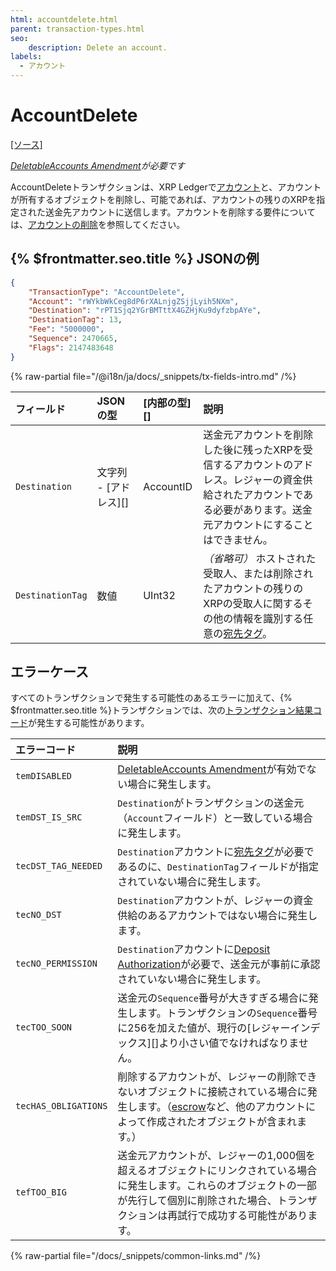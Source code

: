 ```yaml
---
html: accountdelete.html
parent: transaction-types.html
seo:
    description: Delete an account.
labels:
  - アカウント
---
```

# AccountDelete

[[ソース]](https://github.com/XRPLF/rippled/blob/develop/src/ripple/app/tx/impl/DeleteAccount.cpp "Source")

_[DeletableAccounts Amendment](/resources/known-amendments.md#deletableaccounts)が必要です_

AccountDeleteトランザクションは、XRP Ledgerで[アカウント](../../ledger-data/ledger-entry-types/accountroot.md)と、アカウントが所有するオブジェクトを削除し、可能であれば、アカウントの残りのXRPを指定された送金先アカウントに送信します。アカウントを削除する要件については、[アカウントの削除](../../../../concepts/accounts/deleting-accounts.md)を参照してください。

## {% $frontmatter.seo.title %} JSONの例

```json
{
    "TransactionType": "AccountDelete",
    "Account": "rWYkbWkCeg8dP6rXALnjgZSjjLyih5NXm",
    "Destination": "rPT1Sjq2YGrBMTttX4GZHjKu9dyfzbpAYe",
    "DestinationTag": 13,
    "Fee": "5000000",
    "Sequence": 2470665,
    "Flags": 2147483648
}
```

{% raw-partial file="/@i18n/ja/docs/_snippets/tx-fields-intro.md" /%}
<!--{# fix md highlighting_ #}-->

| フィールド         | JSONの型         | [内部の型][]       | 説明               |
|:-----------------|:-----------------|:------------------|:-------------------|
| `Destination`    | 文字列 - [アドレス][] | AccountID | 送金元アカウントを削除した後に残ったXRPを受信するアカウントのアドレス。レジャーの資金供給されたアカウントである必要があります。送金元アカウントにすることはできません。 |
| `DestinationTag` | 数値 | UInt32 | _（省略可）_ ホストされた受取人、または削除されたアカウントの残りのXRPの受取人に関するその他の情報を識別する任意の[宛先タグ](../../../../concepts/transactions/source-and-destination-tags.md)。 |


## エラーケース

すべてのトランザクションで発生する可能性のあるエラーに加えて、{% $frontmatter.seo.title %}トランザクションでは、次の[トランザクション結果コード](../transaction-results/index.md)が発生する可能性があります。

| エラーコード | 説明        |
|:-----------|:------------|
| `temDISABLED` | [DeletableAccounts Amendment](/resources/known-amendments.md#deletableaccounts)が有効でない場合に発生します。 |
| `temDST_IS_SRC` | `Destination`がトランザクションの送金元（`Account`フィールド）と一致している場合に発生します。 |
| `tecDST_TAG_NEEDED` | `Destination`アカウントに[宛先タグ](../../../../concepts/transactions/source-and-destination-tags.md)が必要であるのに、`DestinationTag`フィールドが指定されていない場合に発生します。 |
| `tecNO_DST` | `Destination`アカウントが、レジャーの資金供給のあるアカウントではない場合に発生します。 |
| `tecNO_PERMISSION` | `Destination`アカウントに[Deposit Authorization](../../../../concepts/accounts/depositauth.md)が必要で、送金元が事前に承認されていない場合に発生します。 |
| `tecTOO_SOON` | 送金元の`Sequence`番号が大きすぎる場合に発生します。トランザクションの`Sequence`番号に256を加えた値が、現行の[レジャーインデックス][]より小さい値でなければなりません。 |
| `tecHAS_OBLIGATIONS` | 削除するアカウントが、レジャーの削除できないオブジェクトに接続されている場合に発生します。（[escrow](../../../../concepts/payment-types/escrow.md)など、他のアカウントによって作成されたオブジェクトが含まれます。） |
| `tefTOO_BIG` | 送金元アカウントが、レジャーの1,000個を超えるオブジェクトにリンクされている場合に発生します。これらのオブジェクトの一部が先行して個別に削除された場合、トランザクションは再試行で成功する可能性があります。 |

{% raw-partial file="/docs/_snippets/common-links.md" /%}
